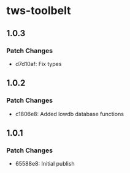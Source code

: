 # tws-toolbelt

## 1.0.3

### Patch Changes

- d7d10af: Fix types

## 1.0.2

### Patch Changes

- c1806e8: Added lowdb database functions

## 1.0.1

### Patch Changes

- 65588e8: Initial publish
